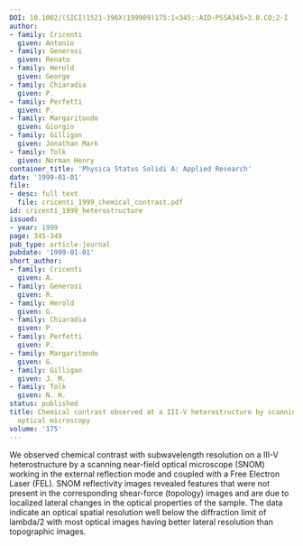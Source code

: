 ```yaml
---
DOI: 10.1002/(SICI)1521-396X(199909)175:1<345::AID-PSSA345>3.0.CO;2-I
author:
- family: Cricenti
  given: Antonio
- family: Generosi
  given: Renato
- family: Herold
  given: George
- family: Chiaradia
  given: P.
- family: Perfetti
  given: P.
- family: Margaritondo
  given: Giorgio
- family: Gilligan
  given: Jonathan Mark
- family: Tolk
  given: Norman Henry
container_title: 'Physica Status Solidi A: Applied Research'
date: '1999-01-01'
file:
- desc: full text
  file: cricenti_1999_chemical_contrast.pdf
id: cricenti_1999_heterostructure
issued:
- year: 1999
page: 345-349
pub_type: article-journal
pubdate: '1999-01-01'
short_author:
- family: Cricenti
  given: A.
- family: Generosi
  given: R.
- family: Herold
  given: G.
- family: Chiaradia
  given: P.
- family: Perfetti
  given: P.
- family: Margaritondo
  given: G.
- family: Gilligan
  given: J. M.
- family: Tolk
  given: N. H.
status: published
title: Chemical contrast observed at a III-V heterostructure by scanning near-field
  optical microscopy
volume: '175'
---
```

We observed chemical contrast with subwavelength resolution on a III-V heterostructure by a scanning near-field optical microscope (SNOM) working in the external reflection mode and coupled with a Free Electron Laser (FEL). SNOM reflectivity images revealed features that were not present in the corresponding shear-force (topology) images and are due to localized lateral changes in the optical properties of the sample. The data indicate an optical spatial resolution well below the diffraction limit of lambda/2 with most optical images having better lateral resolution than topographic images.
